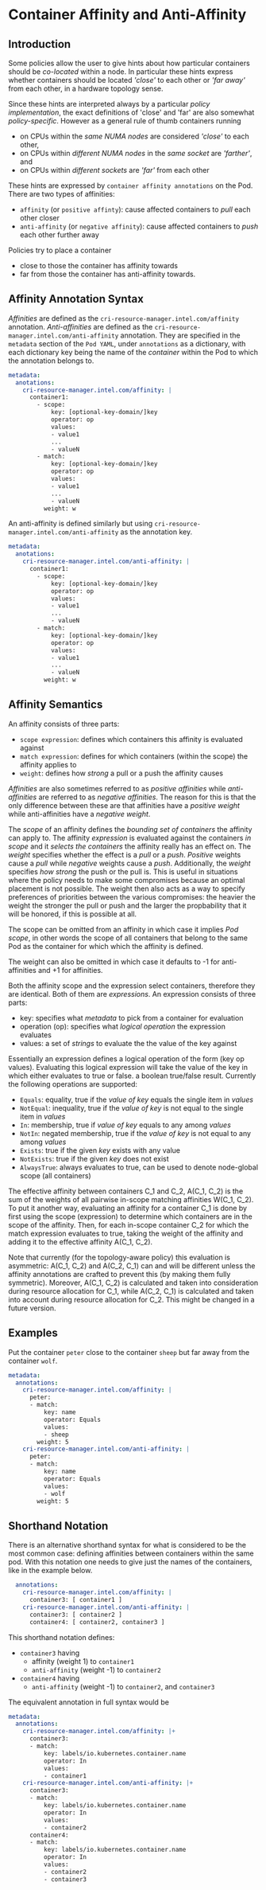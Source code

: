 # Container Affinity and Anti-Affinity

## Introduction

Some policies allow the user to give hints about how particular containers
should be *co-located* within a node. In particular these hints express whether
containers should be located *'close'* to each other or *'far away'* from each
other, in a hardware topology sense.

Since these hints are interpreted always by a particular *policy implementation*,
the exact definitions of 'close' and 'far' are also somewhat *policy-specific*.
However as a general rule of thumb containers running

  - on CPUs within the *same NUMA nodes* are considered *'close'* to each other,
  - on CPUs within *different NUMA nodes* in the *same socket* are *'farther'*, and
  - on CPUs within *different sockets* are *'far'* from each other

These hints are expressed by `container affinity annotations` on the Pod.
There are two types of affinities:

  - `affinity` (or `positive affinty`): cause affected containers to *pull* each other closer
  - `anti-affinity` (or `negative affinity`): cause affected containers to *push* each other further away

Policies try to place a container
  - close to those the container has affinity towards
  - far from those the container has anti-affinity towards.

## Affinity Annotation Syntax

*Affinities* are defined as the `cri-resource-manager.intel.com/affinity` annotation.
*Anti-affinities* are defined as the `cri-resource-manager.intel.com/anti-affinity`
annotation. They are specified in the `metadata` section of the `Pod YAML`, under
`annotations` as a dictionary, with each dictionary key being the name of the
*container* within the Pod to which the annotation belongs to.

```yaml
metadata:
  anotations:
    cri-resource-manager.intel.com/affinity: |
      container1:
        - scope:
            key: [optional-key-domain/]key
            operator: op
            values:
            - value1
            ...
            - valueN
        - match:
            key: [optional-key-domain/]key
            operator: op
            values:
            - value1
            ...
            - valueN
          weight: w
```

An anti-affinity is defined similarly but using `cri-resource-manager.intel.com/anti-affinity`
as the annotation key.

```yaml
metadata:
  anotations:
    cri-resource-manager.intel.com/anti-affinity: |
      container1:
        - scope:
            key: [optional-key-domain/]key
            operator: op
            values:
            - value1
            ...
            - valueN
        - match:
            key: [optional-key-domain/]key
            operator: op
            values:
            - value1
            ...
            - valueN
          weight: w
```

## Affinity Semantics

An affinity consists of three parts:

  - `scope expression`: defines which containers this affinity is evaluated against
  - `match expression`: defines for which containers (within the scope) the affinity applies to
  - `weight`: defines how *strong* a pull or a push the affinity causes

*Affinities* are also sometimes referred to as *positive affinities* while
*anti-affinities* are referred to as *negative affinities*. The reason for this is
that the only difference between these are that affinities have a *positive weight*
while anti-affinities have a *negative weight*.

The *scope* of an affinity defines the *bounding set of containers* the affinity can
apply to. The affinity *expression* is evaluated against the containers *in scope* and
it *selects the containers* the affinity really has an effect on. The *weight* specifies
whether the effect is a *pull* or a *push*. *Positive* weights cause a *pull* while
*negative* weights cause a *push*. Additionally, the *weight* specifies *how strong* the
push or the pull is. This is useful in situations where the policy needs to make some
compromises because an optimal placement is not possible. The weight then also acts as
a way to specify preferences of priorities between the various compromises: the heavier
the weight the stronger the pull or push and the larger the propbability that it will be
honored, if this is possible at all.

The scope can be omitted from an affinity in which case it implies *Pod scope*, in other
words the scope of all containers that belong to the same Pod as the container for which
which the affinity is defined.

The weight can also be omitted in which case it defaults to -1 for anti-affinities
and +1 for affinities.

Both the affinity scope and the expression select containers, therefore they are identical.
Both of them are *expressions*. An expression consists of three parts:

  - key: specifies what *metadata* to pick from a container for evaluation
  - operation (op): specifies what *logical operation* the expression evaluates
  - values: a set of *strings* to evaluate the the value of the key against

Essentially an expression defines a logical operation of the form (key op values).
Evaluating this logical expression will take the value of the key in  which
either evaluates to true or false. 
a boolean true/false result. Currently the following operations are supported:

  - `Equals`: equality, true if the *value of key* equals the single item in *values*
  - `NotEqual`: inequality, true if the *value of key* is not equal to the single item in *values*
  - `In`: membership, true if *value of key* equals to any among *values*
  - `NotIn`: negated membership, true if the *value of key* is not equal to any among *values*
  - `Exists`: true if the given *key* exists with any value
  - `NotExists`: true if the given *key* does not exist
  - `AlwaysTrue`: always evaluates to true, can be used to denote node-global scope (all containers)

The effective affinity between containers C_1 and C_2, A(C_1, C_2) is the sum of the
weights of all pairwise in-scope matching affinities W(C_1, C_2). To put it another way,
evaluating an affinity for a container C_1 is done by first using the scope (expression)
to determine which containers are in the scope of the affinity. Then, for each in-scope
container C_2 for which the match expression evaluates to true, taking the weight of the
affinity and adding it to the effective affinity A(C_1, C_2).

Note that currently (for the topology-aware policy) this evaluation is asymmetric:
A(C_1, C_2) and A(C_2, C_1) can and will be different unless the affinity annotations are
crafted to prevent this (by making them fully symmetric). Moreover, A(C_1, C_2) is calculated
and taken into consideration during resource allocation for C_1, while A(C_2, C_1)
is calculated and taken into account during resource allocation for C_2. This might be
changed in a future version.


## Examples

Put the container `peter` close to the container `sheep` but far away from the
container `wolf`.

```yaml
metadata:
  annotations:
    cri-resource-manager.intel.com/affinity: |
      peter:
      - match:
          key: name
          operator: Equals
          values:
          - sheep
        weight: 5
    cri-resource-manager.intel.com/anti-affinity: |
      peter:
      - match:
          key: name
          operator: Equals
          values:
          - wolf
        weight: 5
```

## Shorthand Notation

There is an alternative shorthand syntax for what is considered to be the most common
case: defining affinities between containers within the same pod. With this notation
one needs to give just the names of the containers, like in the example below.

```yaml
  annotations:
    cri-resource-manager.intel.com/affinity: |
      container3: [ container1 ]
    cri-resource-manager.intel.com/anti-affinity: |
      container3: [ container2 ]
      container4: [ container2, container3 ]
```


This shorthand notation defines:
  - `container3` having
    - affinity (weight 1) to `container1`
    - `anti-affinity` (weight -1) to `container2`
  - `container4` having
    - `anti-affinity` (weight -1) to `container2`, and `container3`

The equivalent annotation in full syntax would be

```yaml
metadata:
  annotations:
    cri-resource-manager.intel.com/affinity: |+
      container3:
      - match:
          key: labels/io.kubernetes.container.name
          operator: In
          values:
          - container1
    cri-resource-manager.intel.com/anti-affinity: |+
      container3:
      - match:
          key: labels/io.kubernetes.container.name
          operator: In
          values:
          - container2
      container4:
      - match:
          key: labels/io.kubernetes.container.name
          operator: In
          values:
          - container2
          - container3
```

